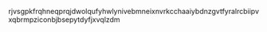 rjvsgpkfrqhneqprqjdwolqufyhwlynivebmneixnvrkcchaaiybdnzgvtfyralrcbiipvxqbrmpziconbjbsepytdyfjxvqlzdm